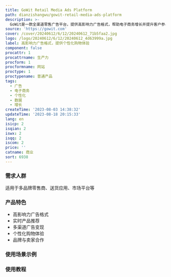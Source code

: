 ```yaml
---
title: GoWit Retail Media Ads Platform
path: dianzishangwu/gowit-retail-media-ads-platform
description: >-
  GoWit是一款全渠道零售广告平台，提供高影响力广告格式，帮助电子商务增长并提升客户参与度，实现个性化购物体验。利用实时产品推荐功能，最大化价值自有数据，增加客户忠诚度，提高销售转化率。通过与品牌和卖家合作，创建吸引、激发和回报的购物体验，降低客户流失率。我们将不断更新广告平台的功能，保持领先行业变化的创新。
source: 'https://gowit.com'
cover: /cover/20240612/6/12/20240612_71b5faa2.jpg
logo: /logo/20240612/6/12/20240612_4d63999a.jpg
label: 高影响力广告格式，提供个性化购物体验
component: false
procattr: 1
procattrname: 生产力
procform: 1
procformname: 网站
proctype: 1
proctypename: 普通产品
tags:
  - 广告
  - 电子商务
  - 个性化
  - 数据
  - 增长
createTime: '2023-08-03 14:38:32'
updateTime: '2023-08-18 20:15:33'
lang: en
isicp: 2
isqian: 2
iswx: 2
isqq: 2
iscom: 2
price: ''
catname: 商业
sort: 6938
---
```




### 需求人群
适用于多品牌零售商、送货应用、市场平台等

### 产品特色
- 高影响力广告格式
- 实时产品推荐
- 多渠道广告变现
- 个性化购物体验
- 品牌与卖家合作

### 使用场景示例


### 使用教程


  
